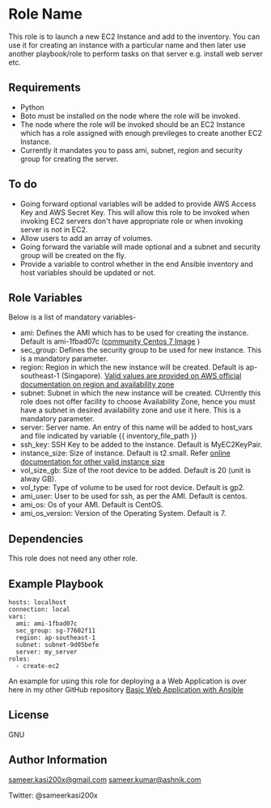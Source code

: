 Role Name
=========

This role is to launch a new EC2 Instance and add to the inventory. You can use it for creating an instance with a particular name and then later use another playbook/role to perform tasks on that server e.g. install web server etc.


Requirements
------------
 * Python
 * Boto must be installed on the node where the role will be invoked. 
 * The node where the role will be invoked should be an EC2 Instance which has a role assigned with enough previleges to create another EC2 Instance. 
 * Currently it mandates you to pass ami, subnet, region and security group for creating the server. 

To do 
--------------

 * Going forward optional variables will be added to provide AWS Access Key and AWS Secret Key. This will allow this role to be invoked when invoking EC2 servers don't have appropriate role or when invoking server is not in EC2.
 * Allow users to add an array of volumes.
 * Going forward the variable will made optional and a subnet and security group will be created on the fly.
 * Provide a variable to control whether in the end Ansible inventory and host variables should be updated or not.

Role Variables
--------------
Below is a list of mandatory variables-
 * ami: Defines the AMI which has to be used for creating the instance. Default is ami-1fbad07c ([community Centos 7 Image](https://aws.amazon.com/marketplace/pp/B00O7WM7QW) )
 * sec_group: Defines the security group to be used for new instance. This is a mandatory parameter.
 * region: Region in which the new instance will be created. Default is ap-southeast-1 (Singapore). [Valid values are provided on AWS official documentation on region and availability zone](http://docs.aws.amazon.com/AWSEC2/latest/UserGuide/using-regions-availability-zones.html#concepts-available-regions)
 * subnet: Subnet in which the new instance will be created. CUrrently this role does not offer facility to choose Availability Zone, hence you must have a subnet in desired availability zone and use it here. This is a mandatory parameter.
 * server: Server name. An entry of this name will be added to host_vars and file indicated by variable {{ inventory_file_path }}
 * ssh_key: SSH Key to be added to the instance. Default is MyEC2KeyPair.
 * instance_size: Size of instance. Default is t2.small. Refer [online documentation for other valid instance size](https://aws.amazon.com/ec2/instance-types/)
 * vol_size_gb: Size of the root device to be added. Default is 20 (unit is alway GB).
 * vol_type: Type of volume to be used for root device. Default is gp2.
 * ami_user: User to be used for ssh, as per the AMI. Default is centos.
 * ami_os: Os of your AMI. Default is CentOS.
 * ami_os_version: Version of the Operating System. Default is 7.

Dependencies
------------
This role does not need any other role.

Example Playbook
----------------
    hosts: localhost
    connection: local
    vars:
      ami: ami-1fbad07c
      sec_group: sg-77602f11
      region: ap-southeast-1
      subnet: subnet-9d05befe
      server: my_server
    roles:
      - create-ec2

An example for using this role for deploying a a Web Application is over here in my other GitHub repository [Basic Web Application with Ansible](https://github.com/sameerkasi200x/basic-web-app-with-ansible)


License
-------

GNU

Author Information
------------------
sameer.kasi200x@gmail.com
sameer.kumar@ashnik.com

Twitter: @sameerkasi200x
